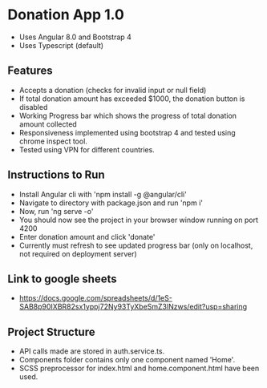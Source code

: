 # Donation App 1.0
- Uses Angular 8.0 and Bootstrap 4
- Uses Typescript (default)

## Features

- Accepts a donation (checks for invalid input or null field)
- If total donation amount has exceeded $1000, the donation button is disabled
- Working Progress bar which shows the progress of total donation amount collected
- Responsiveness implemented using bootstrap 4 and tested using chrome inspect tool.
- Tested using VPN for different countries.

## Instructions to Run
- Install Angular cli with 'npm install -g @angular/cli'
- Navigate to directory with package.json and run 'npm i'
- Now, run 'ng serve -o'
- You should now see the project in your browser window running on port 4200
- Enter donation amount and click 'donate'
- Currently must refresh to see updated progress bar (only on localhost, not required on deployment server)

## Link to google sheets

- https://docs.google.com/spreadsheets/d/1eS-SAB8p90IXBR82sx1yppj72Ny93TyXbeSmZ3lNzws/edit?usp=sharing

## Project Structure

- API calls made are stored in auth.service.ts.
- Components folder contains only one component named 'Home'.
- SCSS preprocessor for index.html and home.component.html have been used.
